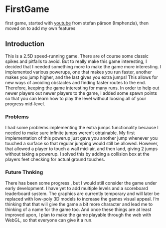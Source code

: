 # **FirstGame**
first game, started with [youtube](https://www.youtube.com/watch?v=pwZpJzpE2lQ) from stefan pärson (Imphenzia), then moved on to add my own features

## **Introduction**
This is a 2.5D speed-running game. There are of course some classic spikes and pitfalls to avoid. But to really make this game interesting, I decided that I needed something more to make the game more interesting. I implemented various powerups, one that makes you run faster, another makes you jump higher, and the last gives you extra jumps! This allows for new ways of avoiding obstacles and finding faster routes to the end. Therefore, keeping the game interesting for many runs. In order to help out newer players out newer players to the game, I added some spawn points so that you can learn how to play the level without loosing all of your progress mid-level.

### **Problems**
I had some problems implementing the extra jumps functionality because I needed to make sure infinite jumps weren’t obtainable. My first implementation of this powerup just gave you another jump whenever you touched a surface so that regular jumping would still be allowed. However, that allowed a player to touch a wall mid-air, and then land, giving 2 jumps without taking a powerup. I solved this by adding a collision box at the players feet checking for actual ground touches. 

### **Future Thnking**
There has been some progress , but I would still consider the game under early development. I have yet to add multiple levels and a scoreboard leaderboard system. The graphics are currently temporary and will later be replaced with low-poly 3D models to increase the games visual appeal. I’m thinking that that will give the game a bit more character and lead me to thinking of a name for the game too. And once these things are at least improved upon, I plan to make the game playable through the web with WebGL, so that everyone can give it a run.

